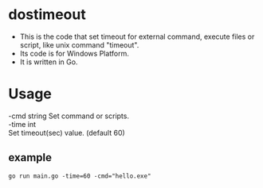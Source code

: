 # dostimeout
- This is the code that set timeout for external command, execute files or script, like unix command "timeout".
- Its code is for Windows Platform.
- It is written in Go.  

# Usage
-cmd string
        Set command or scripts.  
-time int  
        Set timeout(sec) value. (default 60)  

## example
`
go run main.go -time=60 -cmd="hello.exe"
`
